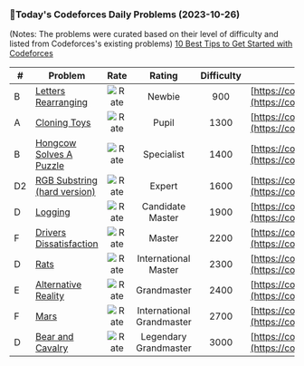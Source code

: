 ### 🌟Today's Codeforces Daily Problems (2023-10-26)
(Notes: The problems were curated based on their level of difficulty and listed from Codeforces's existing problems)
[10 Best Tips to Get Started with Codeforces](https://github.com/ika9810/Codeforces-Daily-Problems/blob/main/10%20Best%20Tips%20to%20Get%20Started%20with%20Codeforces.md)

| # | Problem | Rate| Rating | Difficulty | Contest |
|---| ----- | :--------: | :----------: | :----------: | ---------- |
|B|[Letters Rearranging](https://codeforces.com/contest/1093/problem/B)|![Rate](https://img.shields.io/badge/Newbie-900-lightgrey)|Newbie|900|[https://codeforces.com/contest/1093](https://codeforces.com/contest/1093)|
|A|[Cloning Toys](https://codeforces.com/contest/922/problem/A)|![Rate](https://img.shields.io/badge/Pupil-1300-brightgreen)|Pupil|1300|[https://codeforces.com/contest/922](https://codeforces.com/contest/922)|
|B|[Hongcow Solves A Puzzle](https://codeforces.com/contest/745/problem/B)|![Rate](https://img.shields.io/badge/Specialist-1400-9cf)|Specialist|1400|[https://codeforces.com/contest/745](https://codeforces.com/contest/745)|
|D2|[RGB Substring (hard version)](https://codeforces.com/contest/1196/problem/D2)|![Rate](https://img.shields.io/badge/Expert-1600-blue)|Expert|1600|[https://codeforces.com/contest/1196](https://codeforces.com/contest/1196)|
|D|[Logging](https://codeforces.com/contest/16/problem/D)|![Rate](https://img.shields.io/badge/Candidate%20Master-1900-blueviolet)|Candidate Master|1900|[https://codeforces.com/contest/16](https://codeforces.com/contest/16)|
|F|[Drivers Dissatisfaction](https://codeforces.com/contest/733/problem/F)|![Rate](https://img.shields.io/badge/Master-2200-orange)|Master|2200|[https://codeforces.com/contest/733](https://codeforces.com/contest/733)|
|D|[Rats](https://codeforces.com/contest/254/problem/D)|![Rate](https://img.shields.io/badge/International%20Master-2300-orange)|International Master|2300|[https://codeforces.com/contest/254](https://codeforces.com/contest/254)|
|E|[Alternative Reality](https://codeforces.com/contest/119/problem/E)|![Rate](https://img.shields.io/badge/Grandmaster-2400-red)|Grandmaster|2400|[https://codeforces.com/contest/119](https://codeforces.com/contest/119)|
|F|[Mars](https://codeforces.com/contest/1599/problem/F)|![Rate](https://img.shields.io/badge/International%20Grandmaster-2700-red)|International Grandmaster|2700|[https://codeforces.com/contest/1599](https://codeforces.com/contest/1599)|
|D|[Bear and Cavalry](https://codeforces.com/contest/573/problem/D)|![Rate](https://img.shields.io/badge/Legendary%20Grandmaster-3000-red)|Legendary Grandmaster|3000|[https://codeforces.com/contest/573](https://codeforces.com/contest/573)|
